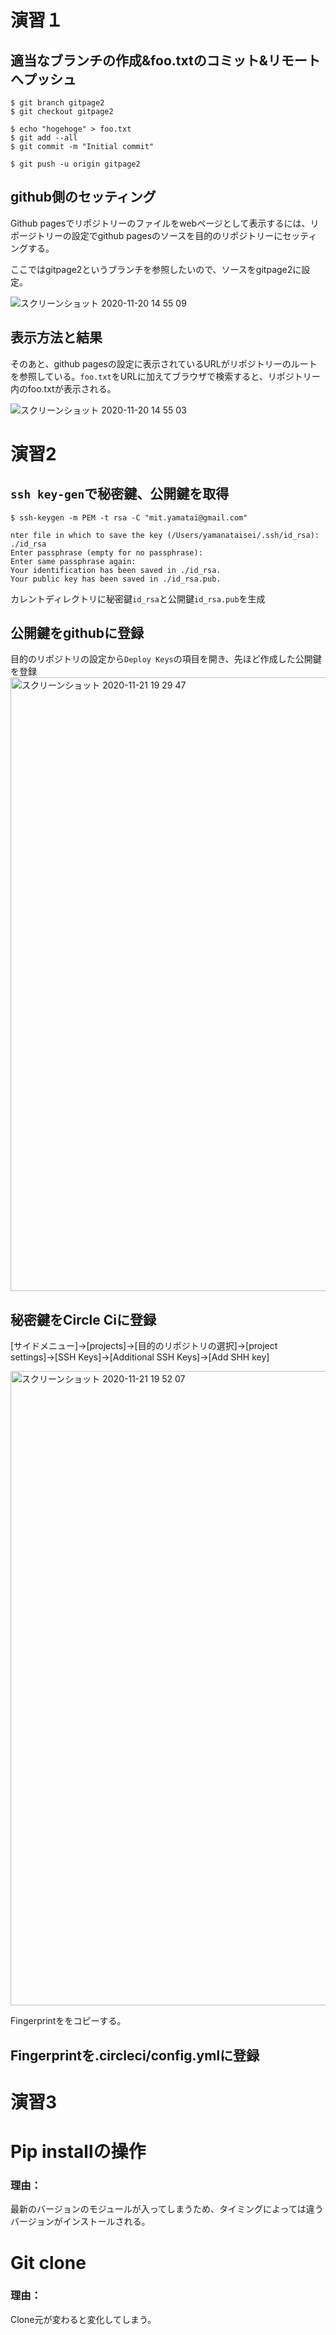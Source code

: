 # 演習１
## 適当なブランチの作成&foo.txtのコミット&リモートへプッシュ
```
$ git branch gitpage2
$ git checkout gitpage2

$ echo "hogehoge" > foo.txt
$ git add --all
$ git commit -m "Initial commit"

$ git push -u origin gitpage2
```

## github側のセッティング
Github pagesでリポジトリーのファイルをwebページとして表示するには、リポージトリーの設定でgithub pagesのソースを目的のリポジトリーにセッティングする。

ここではgitpage2というブランチを参照したいので、ソースをgitpage2に設定。

![スクリーンショット 2020-11-20 14 55 09](https://user-images.githubusercontent.com/54575368/99874563-456ebb00-2c2c-11eb-9cb0-23905a77d0fe.png)

## 表示方法と結果
そのあと、github pagesの設定に表示されているURLがリポジトリーのルートを参照している。`foo.txt`をURLに加えてブラウザで検索すると、リポジトリー内のfoo.txtが表示される。

![スクリーンショット 2020-11-20 14 55 03](https://user-images.githubusercontent.com/54575368/99874773-b367b200-2c2d-11eb-951f-473659923c79.png)

# 演習2
## `ssh key-gen`で秘密鍵、公開鍵を取得
```
$ ssh-keygen -m PEM -t rsa -C "mit.yamatai@gmail.com"

nter file in which to save the key (/Users/yamanataisei/.ssh/id_rsa): ./id_rsa
Enter passphrase (empty for no passphrase): 
Enter same passphrase again: 
Your identification has been saved in ./id_rsa.
Your public key has been saved in ./id_rsa.pub.
```
カレントディレクトリに秘密鍵`id_rsa`と公開鍵`id_rsa.pub`を生成

## 公開鍵をgithubに登録
目的のリポジトリの設定から`Deploy Keys`の項目を開き、先ほど作成した公開鍵を登録
<img width="982" alt="スクリーンショット 2020-11-21 19 29 47" src="https://user-images.githubusercontent.com/54575368/99875060-ef9c1200-2c2f-11eb-8e6c-25cbdc2d2160.png">

## 秘密鍵をCircle Ciに登録
[サイドメニュー]→[projects]→[目的のリポジトリの選択]→[project settings]→[SSH Keys]→[Additional SSH Keys]→[Add SHH key]

<img width="1015" alt="スクリーンショット 2020-11-21 19 52 07" src="https://user-images.githubusercontent.com/54575368/99875437-10199b80-2c33-11eb-9cba-fd637668f33d.png">

Fingerprintををコピーする。

## Fingerprintを.circleci/config.ymlに登録

# 演習3
# Pip installの操作
### 理由：
最新のバージョンのモジュールが入ってしまうため、タイミングによっては違うバージョンがインストールされる。

# Git clone 
### 理由：
Clone元が変わると変化してしまう。

